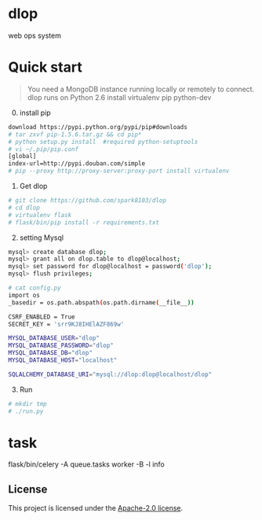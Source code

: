 dlop
====

web ops system

Quick start
===========

> You need a MongoDB instance running locally or remotely to connect. 
> dlop runs on Python 2.6
> install virtualenv pip python-dev

0. install pip

```bash
download https://pypi.python.org/pypi/pip#downloads
# tar zxvf pip-1.5.6.tar.gz && cd pip*
# python setup.py install  #required python-setuptools
# vi ~/.pip/pip.conf
[global]
index-url=http://pypi.douban.com/simple
# pip --proxy http://proxy-server:proxy-port install virtualenv
```

1. Get dlop

```bash
# git clone https://github.com/spark8103/dlop
# cd dlop
# virtualenv flask
# flask/bin/pip install -r requirements.txt
```

2. setting Mysql 

```bash
mysql> create database dlop;
mysql> grant all on dlop.table to dlop@localhost;
mysql> set password for dlop@localhost = password('dlop');
mysql> flush privileges;

# cat config.py
import os
_basedir = os.path.abspath(os.path.dirname(__file__))

CSRF_ENABLED = True
SECRET_KEY = 'srr9KJ8IHElAZF869w'

MYSQL_DATABASE_USER="dlop"
MYSQL_DATABASE_PASSWORD="dlop"
MYSQL_DATABASE_DB="dlop"
MYSQL_DATABASE_HOST="localhost"

SQLALCHEMY_DATABASE_URI="mysql://dlop:dlop@localhost/dlop"
```

3. Run

```bash
# mkdir tmp
# ./run.py
```

task
====
flask/bin/celery -A queue.tasks worker -B -l info

## License
This project is licensed under the [Apache-2.0 license](http://opensource.org/licenses/Apache-2.0).

